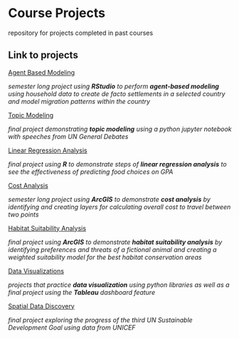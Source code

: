 # Course Projects
repository for projects completed in past courses

## Link to projects

[Agent Based Modeling](https://abgaddi.github.io/course_projects/ABM)

*semester long project using **RStudio** to perform **agent-based modeling** using household data to create de facto settlements in a selected country and model migration patterns within the country*

[Topic Modeling](https://abgaddi.github.io/course_projects/)

*final project demonstrating **topic modeling** using a python jupyter notebook with speeches from UN General Debates*

[Linear Regression Analysis](https://abgaddi.github.io/course_projects/LRA/LRA)

*final project using **R** to demonstrate steps of **linear regression analysis** to see the effectiveness of predicting food choices on GPA*

[Cost Analysis](https://wm-gis.maps.arcgis.com/apps/Cascade/index.html?appid=8ba19ed231754ac88dd3331dfd9d7a54)

*semester long project using **ArcGIS** to demonstrate **cost analysis** by identifying and creating layers for calculating overall cost to travel between two points*

[Habitat Suitability Analysis](https://storymaps.arcgis.com/stories/beacc16d6f8f48d89c379781fe7a905a)

*final project using **ArcGIS** to demonstrate **habitat suitability analysis** by identifying preferences and threats of a fictional animal and creating a weighted suitability model for the best habitat conservation areas*

[Data Visualizations](https://abgaddi.github.io/course_projects/)

*projects that practice **data visualization** using python libraries as well as a final project using the **Tableau** dashboard feature*

[Spatial Data Discovery](https://spatial-data-discovery.github.io/project-abgaddi.html)

*final project exploring the progress of the third UN Sustainable Development Goal using data from UNICEF*
